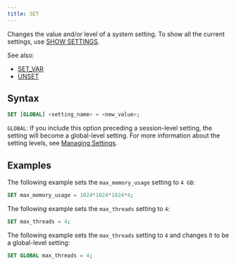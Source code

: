 ```yaml
---
title: SET
---
```


Changes the value and/or level of a system setting. To show all the current settings, use [SHOW SETTINGS](../40-show/show-settings.md).

See also:
- [SET_VAR](03-set-var.md)
- [UNSET](02-unset.md)

## Syntax

```sql
SET [GLOBAL] <setting_name> = <new_value>;
```

`GLOBAL`: If you include this option preceding a session-level setting, the setting will become a global-level setting. For more information about the setting levels, see [Managing Settings](../../13-sql-reference/42-manage-settings.md).

## Examples

The following example sets the `max_memory_usage` setting to `4 GB`:

```sql
SET max_memory_usage = 1024*1024*1024*4;
```

The following example sets the `max_threads` setting to `4`:

```sql
SET max_threads = 4;
```

The following example sets the `max_threads` setting to `4` and changes it to be a global-level setting:

```sql
SET GLOBAL max_threads = 4;
```